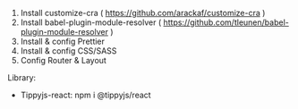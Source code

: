 1. Install customize-cra ( https://github.com/arackaf/customize-cra )
2. Install babel-plugin-module-resolver ( https://github.com/tleunen/babel-plugin-module-resolver )
3. Install & config Prettier
4. Install & config CSS/SASS
5. Config Router & Layout

Library:
- Tippyjs-react: npm i @tippyjs/react